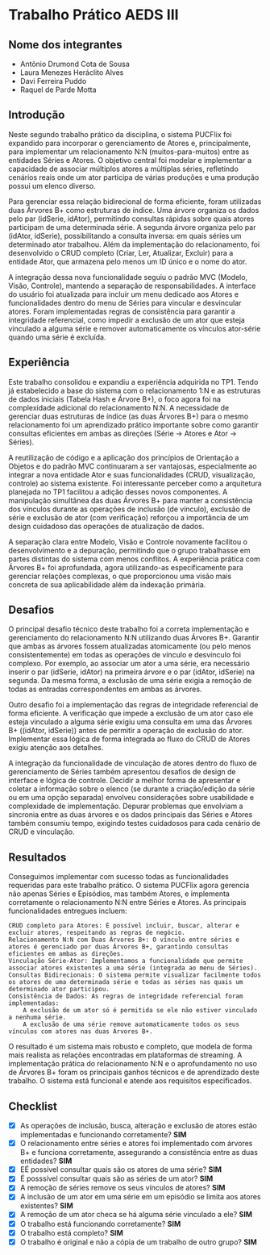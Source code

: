 # Trabalho Prático AEDS III

## Nome dos integrantes

 - Antônio Drumond Cota de Sousa
 - Laura Menezes Heráclito Alves
 - Davi Ferreira Puddo
 - Raquel de Parde Motta

## Introdução

Neste segundo trabalho prático da disciplina, o sistema PUCFlix foi expandido para incorporar o gerenciamento de Atores e, principalmente, para implementar um relacionamento N:N (muitos-para-muitos) entre as entidades Séries e Atores. O objetivo central foi modelar e implementar a capacidade de associar múltiplos atores a múltiplas séries, refletindo cenários reais onde um ator participa de várias produções e uma produção possui um elenco diverso.

Para gerenciar essa relação bidirecional de forma eficiente, foram utilizadas duas Árvores B+ como estruturas de índice. Uma árvore organiza os dados pelo par (idSerie, idAtor), permitindo consultas rápidas sobre quais atores participam de uma determinada série. A segunda árvore organiza pelo par (idAtor, idSerie), possibilitando a consulta inversa: em quais séries um determinado ator trabalhou. Além da implementação do relacionamento, foi desenvolvido o CRUD completo (Criar, Ler, Atualizar, Excluir) para a entidade Ator, que armazena pelo menos um ID único e o nome do ator.

A integração dessa nova funcionalidade seguiu o padrão MVC (Modelo, Visão, Controle), mantendo a separação de responsabilidades. A interface do usuário foi atualizada para incluir um menu dedicado aos Atores e funcionalidades dentro do menu de Séries para vincular e desvincular atores. Foram implementadas regras de consistência para garantir a integridade referencial, como impedir a exclusão de um ator que esteja vinculado a alguma série e remover automaticamente os vínculos ator-série quando uma série é excluída.

## Experiência

Este trabalho consolidou e expandiu a experiência adquirida no TP1. Tendo já estabelecido a base do sistema com o relacionamento 1:N e as estruturas de dados iniciais (Tabela Hash e Árvore B+), o foco agora foi na complexidade adicional do relacionamento N:N. A necessidade de gerenciar duas estruturas de índice (as duas Árvores B+) para o mesmo relacionamento foi um aprendizado prático importante sobre como garantir consultas eficientes em ambas as direções (Série -> Atores e Ator -> Séries).

A reutilização de código e a aplicação dos princípios de Orientação a Objetos e do padrão MVC continuaram a ser vantajosas, especialmente ao integrar a nova entidade Ator e suas funcionalidades (CRUD, visualização, controle) ao sistema existente. Foi interessante perceber como a arquitetura planejada no TP1 facilitou a adição desses novos componentes. A manipulação simultânea das duas Árvores B+ para manter a consistência dos vínculos durante as operações de inclusão (de vínculo), exclusão de série e exclusão de ator (com verificação) reforçou a importância de um design cuidadoso das operações de atualização de dados.

A separação clara entre Modelo, Visão e Controle novamente facilitou o desenvolvimento e a depuração, permitindo que o grupo trabalhasse em partes distintas do sistema com menos conflitos. A experiência prática com Árvores B+ foi aprofundada, agora utilizando-as especificamente para gerenciar relações complexas, o que proporcionou uma visão mais concreta de sua aplicabilidade além da indexação primária.

## Desafios

O principal desafio técnico deste trabalho foi a correta implementação e gerenciamento do relacionamento N:N utilizando duas Árvores B+. Garantir que ambas as árvores fossem atualizadas atomicamente (ou pelo menos consistentemente) em todas as operações de vínculo e desvínculo foi complexo. Por exemplo, ao associar um ator a uma série, era necessário inserir o par (idSerie, idAtor) na primeira árvore e o par (idAtor, idSerie) na segunda. Da mesma forma, a exclusão de uma série exigia a remoção de todas as entradas correspondentes em ambas as árvores.

Outro desafio foi a implementação das regras de integridade referencial de forma eficiente. A verificação que impede a exclusão de um ator caso ele esteja vinculado a alguma série exigiu uma consulta em uma das Árvores B+ ((idAtor, idSerie)) antes de permitir a operação de exclusão do ator. Implementar essa lógica de forma integrada ao fluxo do CRUD de Atores exigiu atenção aos detalhes.

A integração da funcionalidade de vinculação de atores dentro do fluxo de gerenciamento de Séries também apresentou desafios de design de interface e lógica de controle. Decidir a melhor forma de apresentar e coletar a informação sobre o elenco (se durante a criação/edição da série ou em uma opção separada) envolveu considerações sobre usabilidade e complexidade de implementação. Depurar problemas que envolviam a sincronia entre as duas árvores e os dados principais das Séries e Atores também consumiu tempo, exigindo testes cuidadosos para cada cenário de CRUD e vinculação.

## Resultados

Conseguimos implementar com sucesso todas as funcionalidades requeridas para este trabalho prático. O sistema PUCFlix agora gerencia não apenas Séries e Episódios, mas também Atores, e implementa corretamente o relacionamento N:N entre Séries e Atores. As principais funcionalidades entregues incluem:

    CRUD completo para Atores: É possível incluir, buscar, alterar e excluir atores, respeitando as regras de negócio.
    Relacionamento N:N com Duas Árvores B+: O vínculo entre séries e atores é gerenciado por duas Árvores B+, garantindo consultas eficientes em ambas as direções.
    Vinculação Série-Ator: Implementamos a funcionalidade que permite associar atores existentes a uma série (integrada ao menu de Séries).
    Consultas Bidirecionais: O sistema permite visualizar facilmente todos os atores de uma determinada série e todas as séries nas quais um determinado ator participou.
    Consistência de Dados: As regras de integridade referencial foram implementadas:
        A exclusão de um ator só é permitida se ele não estiver vinculado a nenhuma série.
        A exclusão de uma série remove automaticamente todos os seus vínculos com atores nas duas Árvores B+.

O resultado é um sistema mais robusto e completo, que modela de forma mais realista as relações encontradas em plataformas de streaming. A implementação prática do relacionamento N:N e o aprofundamento no uso de Árvores B+ foram os principais ganhos técnicos e de aprendizado deste trabalho. O sistema está funcional e atende aos requisitos especificados.

## Checklist

- [x] As operações de inclusão, busca, alteração e exclusão de atores estão implementadas e funcionando corretamente? **SIM**
- [x] O relacionamento entre séries e atores foi implementado com árvores B+ e funciona corretamente, assegurando a consistência entre as duas entidades? **SIM**
- [x] EÉ possível consultar quais são os atores de uma série? **SIM**
- [x] É posssível consultar quais são as séries de um ator? **SIM**
- [x] A remoção de séries remove os seus vínculos de atores? **SIM**
- [x] A inclusão de um ator em uma série em um episódio se limita aos atores existentes? **SIM**
- [x] A remoção de um ator checa se há alguma série vinculado a ele? **SIM**
- [x] O trabalho está funcionando corretamente? **SIM**
- [x] O trabalho está completo? **SIM**
- [x] O trabalho é original e não a cópia de um trabalho de outro grupo? **SIM**
